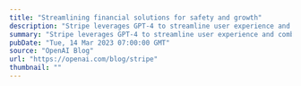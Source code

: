 ```yaml
---
title: "Streamlining financial solutions for safety and growth"
description: "Stripe leverages GPT-4 to streamline user experience and combat fraud."
summary: "Stripe leverages GPT-4 to streamline user experience and combat fraud."
pubDate: "Tue, 14 Mar 2023 07:00:00 GMT"
source: "OpenAI Blog"
url: "https://openai.com/blog/stripe"
thumbnail: ""
---
```


